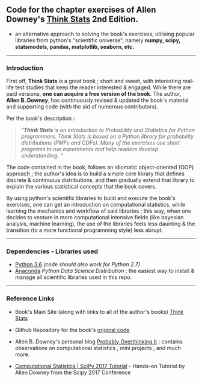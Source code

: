## Code for the chapter exercises of Allen Downey's [Think Stats](http://www.greenteapress.com/thinkstats/) 2nd Edition.
- an alternative approach to solving the book's exercises, utilising popular libraries from python's "scientific universe", namely **numpy, scipy, statsmodels, pandas, matplotlib, seaborn, etc.**

---
### Introduction

First off, **Think Stats** is a great book ; short and sweet, with interesting real-life test studies that keep the reader interested & engaged. While there are paid versions, **one can acquire a free version of the book**. The author, 
**Allen B. Downey**, has continuously revised & updated the book's material and supporting code (with the aid of numerous contributors).

Per the book's description :
> *"**Think Stats** is an introduction to Probability and Statistics for Python programmers. *Think Stats* is based on a Python library for probability distributions (PMFs and CDFs). Many of the exercises use short programs to run experiments and help readers develop understanding. "*

The code contained in the book, follows an idiomatic object-oriented (OOP) approach ; the author's idea is to build a simple core library that defines discrete & continuous distributions, and then gradually extend that library to explain the various statistical concepts that the book covers. 


By using python's scientific libraries to build and execute the book's exercises, one can get an introduction on computational statistics, while learning the mechanics and workflow of said libraries ; this way, when one decides to venture in more computational intensive fields (like bayesian analysis, machine learning), the use of the libraries feels less daunting & the transition (to a more functional programming style) less abrupt.
 
---

### Dependencies - Libraries used

* [Python 3.6](https://docs.python.org/3.6/) *(code should also work for Python 2.7)*
* [Anaconda](https://www.anaconda.com/)  *Python Data Science Distribution* ; the easiest way to install & manage all scientific libraries used in this repo.

---

### Reference Links

- Book's Main Site (along with links to all of the author's books) [Think Stats](http://www.greenteapress.com/thinkstats/)
- Github Repository for the book's [original code](https://github.com/AllenDowney/ThinkStats2)
- Allen B. Downey's personal blog [Probably Overthinking It](http://allendowney.blogspot.com/) ; contains observations on computational statistics , mini projects , and much more.

- [Computational Statistics | SciPy 2017 Tutorial](https://www.youtube.com/watch?v=He9MCbs1wgE) - Hands-on Tutorial by Allen Downey from the Scipy 2017 Conference